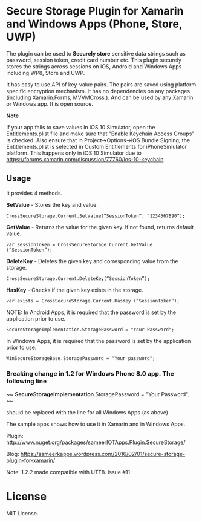 # Secure Storage Plugin for Xamarin and Windows Apps (Phone, Store, UWP)
The plugin can be used to **Securely store** sensitive data strings such as password, session token, credit card number etc. This plugin securely stores the strings across sessions on iOS, Android and Windows Apps including WP8, Store and UWP. 

It has easy to use API of key-value pairs. The pairs are saved using platform specific encryption mechanism. It has no dependencies on any packages (including Xamarin.Forms, MVVMCross.). And can be used by any Xamarin or Windows app. It is open source.

**Note**

If your app fails to save values in iOS 10 Simulator, open the Entitlements.plist file and make sure that "Enable Keychain Access Groups" is checked. Also ensure that in Project->Options->iOS Bundle Signing, the Entitlements.plist is selected in Custom Entitlements for iPhoneSimulator platform.
This happens only in iOS 10 Simulator due to https://forums.xamarin.com/discussion/77760/ios-10-keychain

## Usage ##
It provides 4 methods.

**SetValue** - Stores the key and value.

``` 
CrossSecureStorage.Current.SetValue(“SessionToken”, “1234567890”);
```

**GetValue** - Returns the value for the given key. If not found, returns default value.

``` 
var sessionToken = CrossSecureStorage.Current.GetValue (“SessionToken”);
``` 


**DeleteKey** - Deletes the given key and corresponding value from the storage.

``` 
CrossSecureStorage.Current.DeleteKey(“SessionToken”);
``` 

**HasKey** - Checks if the given key exists in the storage.

```
var exists = CrossSecureStorage.Current.HasKey (“SessionToken”);
``` 

NOTE: In Android Apps, it is required that the password is set by the application prior to use.

```
SecureStorageImplementation.StoragePassword = "Your Password";
```

In Windows Apps, it is required that the password is set by the application prior to use.

```
WinSecureStorageBase.StoragePassword = "Your password";
```

### **Breaking change in 1.2 for Windows Phone 8.0 app.** The following line 

~~
**SecureStorageImplementation**.StoragePassword = "Your Password";
~~

should be replaced with the line for all Windows Apps (as above)

The sample apps shows how to use it in Xamarin and in Windows Apps.

Plugin: http://www.nuget.org/packages/sameerIOTApps.Plugin.SecureStorage/

Blog: https://sameerkapps.wordpress.com/2016/02/01/secure-storage-plugin-for-xamarin/

Note: 1.2.2 made compatible with UTF8. Issue #11.

# License
MIT License. 










